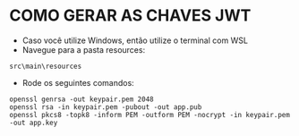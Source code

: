 # COMO GERAR AS CHAVES JWT

- Caso você utilize Windows, então utilize o terminal com WSL
- Navegue para a pasta resources:

```
src\main\resources
```
- Rode os seguintes comandos:
```
openssl genrsa -out keypair.pem 2048
openssl rsa -in keypair.pem -pubout -out app.pub
openssl pkcs8 -topk8 -inform PEM -outform PEM -nocrypt -in keypair.pem -out app.key
```